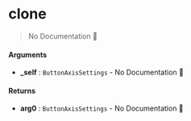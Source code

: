 # clone

> No Documentation 🚧

#### Arguments

- **\_self** : `ButtonAxisSettings` \- No Documentation 🚧

#### Returns

- **arg0** : `ButtonAxisSettings` \- No Documentation 🚧